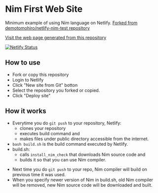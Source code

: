 # Nim First Web Site
Minimum example of using Nim language on Netlify. [Forked from demotomohiro/netlify-nim-test repository](https://github.com/demotomohiro/netlify-nim-test)

[Visit the web page generated from this repository](https://nim-first-website.netlify.com/)

[![Netlify Status](https://api.netlify.com/api/v1/badges/cc03b0e4-abff-47f1-99f3-0fc806270d36/deploy-status)](https://app.netlify.com/sites/nim-first-website/deploys)

## How to use
* Fork or copy this repository
* Login to Netlify
* Click "New site from Git" botton
* Select the repository you forked or copied.
* Click "Deploy site"

## How it works
- Everytime you do ``git push`` to your repository, Netlify:
  - clones your repository
  - executes build command and
  - makes files under public directory accessible from the internet.
- ``bash build.sh`` is the build command executed by Netlify.
- build.sh:
  - calls ``install_nim_check`` that downloads Nim source code and
  - builds it so that you can use Nim compiler.
* Next time you do ``git push`` to your repo, Nim compiler will build on previous time it was used.
* When you specify newer version of Nim in build.sh, old Nim compiler will be removed, new Nim source code will be downloaded and built.
